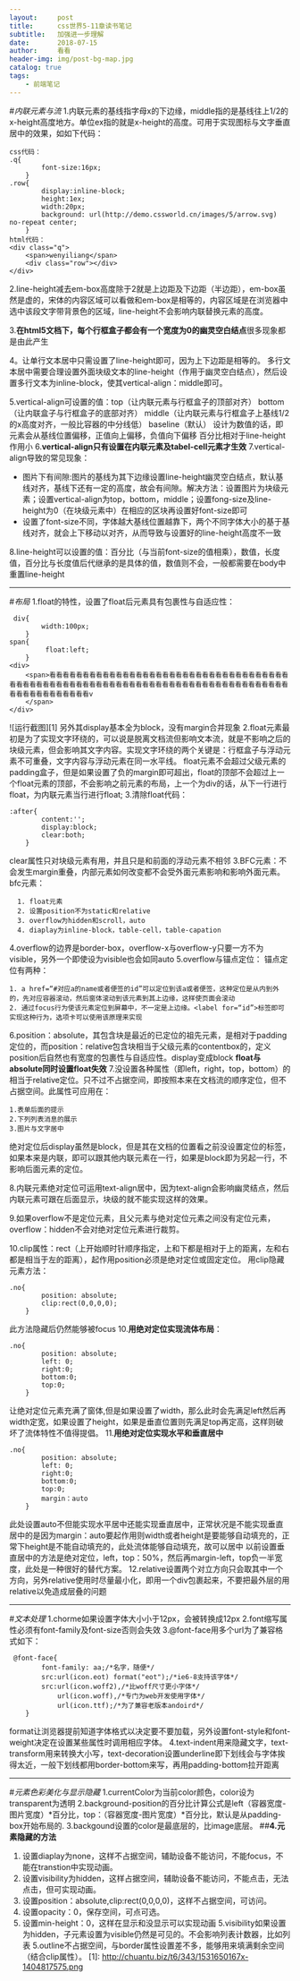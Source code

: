 ```yaml
---
layout:     post
title:      css世界5-11章读书笔记
subtitle:   加强进一步理解
date:       2018-07-15
author:     看看
header-img: img/post-bg-map.jpg
catalog: true
tags:
    - 前端笔记
---
```


#*内联元素与流*
1.内联元素的基线指字母x的下边缘，middle指的是基线往上1/2的x-height高度地方。单位ex指的就是x-height的高度。可用于实现图标与文字垂直居中的效果，如如下代码：

    css代码：
    .q{
        	font-size:16px;
        }
    .row{
        	display:inline-block;
        	height:1ex;
        	width:20px;
        	background: url(http://demo.cssworld.cn/images/5/arrow.svg) no-repeat center;
        }
    html代码：
    <div class="q">
		<span>wenyiliang</span>
		<div class="row"></div>
	</div>

2.line-height减去em-box高度除于2就是上边距及下边距（半边距），em-box虽然是虚的，宋体的内容区域可以看做和em-box是相等的，内容区域是在浏览器中选中该段文字带背景色的区域，line-height不会影响内联替换元素的高度。

3.**在html5文档下，每个行框盒子都会有一个宽度为0的幽灵空白结点**很多现象都是由此产生

4。让单行文本居中只需设置了line-height即可，因为上下边距是相等的。
多行文本居中需要合理设置外面块级文本的line-height（作用于幽灵空白结点），然后设置多行文本为inline-block，使其vertical-align：middle即可。

5.vertical-align可设置的值：top（让内联元素与行框盒子的顶部对齐）
bottom（让内联盒子与行框盒子的底部对齐）
middle（让内联元素与行框盒子上基线1/2的x高度对齐，一般比容器的中分线低）
baseline（默认）
设计为数值的话，即元素会从基线位置偏移，正值向上偏移，负值向下偏移
百分比相对于line-height作用小
6.**vertical-align只有设置在内联元素及tabel-cell元素才生效**
7.vertical-align导致的常见现象：

 - 图片下有间隙:图片的基线为其下边缘设置line-height幽灵空白结点，默认基线对齐，基线下还有一定的高度，故会有间隙。解决方法：设置图片为块级元素；设置vertical-align为top，bottom，middle；设置fong-size及line-height为0（在块级元素中）在相应的区块再设置好font-size即可
 - 设置了font-size不同，字体越大基线位置越靠下，两个不同字体大小的基于基线对齐，就会上下移动以对齐，从而导致与设置好的line-height高度不一致

8.line-height可以设置的值：百分比（与当前font-size的值相乘），数值，长度值，百分比与长度值后代继承的是具体的值，数值则不会，一般都需要在body中重置line-height


----------


#*布局*
1.float的特性，设置了float后元素具有包裹性与自适应性：

     div{
        	width:100px;
        }
    span{
             float:left;
        }
    <div>
		<span>看看看看看看看看看看看看看看看看看看看看看看看看看看看看看看看看看看看看看看看看看看看看看看看看看看看看看看看看看看看看看看看看看看看看看看看看看看看看看看看看看看看看看看看看看看v
		</span>
	</div>
	
![运行截图][1]
另外其display基本全为block，没有margin合并现象
2.float元素最初是为了实现文字环绕的，可以说是脱离文档流但影响文本流，就是不影响之后的块级元素，但会影响其文字内容。实现文字环绕的两个关键是：行框盒子与浮动元素不可重叠，文字内容与浮动元素在同一水平线。
float元素不会超过父级元素的padding盒子，但是如果设置了负的margin即可超出，float的顶部不会超过上一个float元素的顶部，不会影响之前元素的布局，上一个为div的话，从下一行进行float，为内联元素当行进行float;
3.清除float代码：

    :after{
        	content:'';
        	display:block;
            clear:both;
        }
clear属性只对块级元素有用，并且只是和前面的浮动元素不相邻
3.BFC元素：不会发生margin重叠，内部元素如何改变都不会受外面元素影响和影响外面元素。
     bfc元素：
     
      1. float元素
      2. 设置position不为static和relative
      3. overflow为hidden和scroll，auto
      4. diaplay为inline-block，table-cell，table-capation
4.overflow的边界是border-box，overflow-x与overflow-y只要一方不为visible，另外一个即使设为visible也会如同auto
5.overflow与锚点定位：
锚点定位有两种：

    1. a href=“#对应a的name或者便签的id”可以定位到该a或者便签，这种定位是从内到外的，先对应容器滚动，然后窗体滚动到该元素到其上边缘，这样使页面会滚动
    2. 通过focus行为使该元素定位到屏幕中，不一定是上边缘。<label for=“id”>标签即可实现这种行为，选项卡可以使用该原理来实现
6.position：absolute，其包含块是最近的已定位的祖先元素，是相对于padding定位的，而position：relative包含块相当于父级元素的contentbox的，定义position后自然也有宽度的包裹性与自适应性。display变成block
**float与absolute同时设置float失效**
7.没设置各种属性（即left，right，top，bottom）的相当于relative定位。只不过不占据空间，即按照本来在文档流的顺序定位，但不占据空间。此属性可应用在：
       

    1.表单后面的提示
    2.下列列表消息的展示
    3.图片与文字居中

绝对定位后display虽然是block，但是其在文档的位置看之前没设置定位的标签，如果本来是内联，即可以跟其他内联元素在一行，如果是block即为另起一行，不影响后面元素的定位。

8.内联元素绝对定位可运用text-align居中，因为text-align会影响幽灵结点，然后内联元素可跟在后面显示，块级的就不能实现这样的效果。

9.如果overflow不是定位元素，且父元素与绝对定位元素之间没有定位元素，overflow：hidden不会对绝对定位元素进行裁剪。

10.clip属性：rect（上开始顺时针顺序指定，上和下都是相对于上的距离，左和右都是相当于左的距离），起作用position必须是绝对定位或固定定位。
用clip隐藏元素方法：

    .no{
        	position: absolute;
        	clip:rect(0,0,0,0);
        }
此方法隐藏后仍然能够被focus
10.**用绝对定位实现流体布局**：

    .no{
        	position: absolute;
        	left: 0;
        	right:0;
        	bottom:0;
        	top:0;
        }
让绝对定位元素充满了窗体,但是如果设置了width，那么此时会先满足left然后再width定宽，如果设置了height，如果是垂直位置则先满足top再定高，这样则破坏了流体特性不值得提倡。
11.**用绝对定位实现水平和垂直居中**

    .no{
        	position: absolute;
        	left: 0;
        	right:0;
        	bottom:0;
        	top:0;
        	margin：auto
        }
此处设置auto不但能实现水平居中还能实现垂直居中，正常状况是不能实现垂直居中的是因为margin：auto要起作用则width或者height是要能够自动填充的，正常下height是不能自动填充的，此处流体能够自动填充，故可以居中
以前设置垂直居中的方法是绝对定位，left，top：50%，然后再margin-left，top负一半宽度，此处是一种很好的替代方案。
12.relative设置两个对立方向只会取其中一个方向，另外relative使用时尽量最小化，即用一个div包裹起来，不要把最外层的用relative以免造成层叠的问题


----------


#*文本处理*
1.chorme如果设置字体大小小于12px，会被转换成12px
2.font缩写属性必须有font-family及font-size否则会失效
3.@font-face用多个url为了兼容格式如下：

     @font-face{
        	font-family: aa;/*名字，随便*/
        	src:url(icon.eot) format("eot");/*ie6-8支持该字体*/
        	src:url(icon.woff2),/*比woff尺寸更小字体*/
        	    url(icon.woff),/*专门为web开发使用字体*/
        	    url(icon.ttf);/*为了兼容老版本andoird*/
        }
format让浏览器提前知道字体格式以决定要不要加载，另外设置font-style和font-weight决定在设置某些属性时调用相应字体。
4.text-indent用来隐藏文字，text-transform用来转换大小写，text-decoration设置underline即下划线会与字体挨得太近，一般下划线都用border-bottom来写，再用padding-bottom拉开距离


----------


#*元素色彩美化与显示隐藏*
1.currentColor为当前color颜色，color设为transparent为透明
2.background-position的百分比计算公式是left（容器宽度-图片宽度）*百分比，top：（容器宽度-图片宽度）*百分比，默认是从padding-box开始布局的.
3.backgound设置的color是最底层的，比image底层。
##**4.元素隐藏的方法**

  1. 设置diaplay为none，这样不占据空间，辅助设备不能访问，不能focus，不能在transtion中实现动画。
  2. 设置visibility为hidden，这样占据空间，辅助设备不能访问，不能点击，无法点击，但可实现动画。
  3. 设置position：absolute,clip:rect(0,0,0,0)，这样不占据空间，可访问。
  4. 设置opacity：0，保存空间，可点可选。
  5. 设置min-height：0，这样在显示和没显示可以实现动画
5.visibility如果设置为hidden，子元素设置为visible仍然是可见的。不会影响列表计数器，比如列表
5.outline不占据空间，与border属性设置差不多，能够用来填满剩余空间（结合clip属性）。
[1]: http://chuantu.biz/t6/343/1531650167x-1404817575.png
